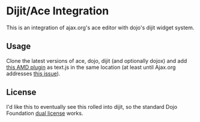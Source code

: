 Dijit/Ace Integration
=====================

This is an integration of ajax.org's ace editor with dojo's dijit widget system.


Usage
-----
Clone the latest versions of ace, dojo, dijit (and optionally dojox) and add 
[this AMD plugin](https://gist.github.com/1150715) as text.js in the same location 
(at least until Ajax.org addresses [this issue](https://github.com/ajaxorg/ace/issues/374)).


License
-------

I'd like this to eventually see this rolled into dijit, so the standard Dojo Foundation 
[dual license](https://github.com/dojo/dojo/blob/master/LICENSE) works.
